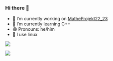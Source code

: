 ### Hi there 👋



- 🔭 I’m currently working on [MatheProjekt22_23](https://github.com/hyperbel/MatheProjekt22_23/)
- 🌱 I’m currently learning C++
- 😄 Pronouns: he/him
- :penguin: I use linux


![](https://github-readme-stats.vercel.app/api?username=fingadumbledore&show_icons=true&theme=dark)

[![](https://streak-stats.demolab.com/?user=fingadumbledore&theme=dark)](https://git.io/streak-stats)

